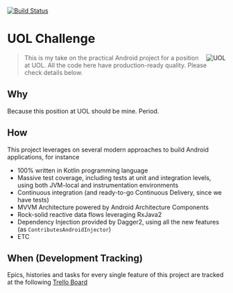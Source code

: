 [![Build Status](https://circleci.com/gh/ubiratansoares/uol-challenge.svg?style=shield&circle-token=751be712397ecf47211bbcb2fafbd0286e7620fc)](https://circleci.com/gh/ubiratansoares/uol-challenge)

# UOL Challenge

<img src="https://pbs.twimg.com/profile_images/848939001419628544/fhuqbWxL_400x400.jpg"
 alt="UOL" align="right" />
 
 
> This is my take on the practical Android project for a position at UOL.
> All the code here have production-ready quality. Please check details below.

## Why

Because this position at UOL should be mine. Period.

## How

This project leverages on several modern approaches to build Android applications, for instance

- 100% written in Kotlin programming language
- Massive test coverage, including tests at unit and integration levels, using both JVM-local and instrumentation environments 
- Continuous integration (and ready-to-go Continuous Delivery, since we have tests)
- MVVM Architecture powered by Android Architecture Components
- Rock-solid reactive data flows leveraging RxJava2
- Dependency Injection provided by Dagger2, using all the new features (as `ContributesAndroidInjector`)
- ETC

## When (Development Tracking)

Epics, histories and tasks for every single feature of this project are tracked at the following [Trello Board](https://trello.com/b/ghpAQrPc/uol-challenge)
